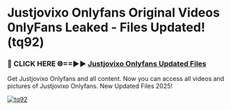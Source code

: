 # Justjovixo Onlyfans Original Videos 0nlyFans Leaked - Files Updated! (tq92)

<h3>🔴 CLICK HERE 🌐==►► <a href="https://tinyurl.com/ehrbuxhb" rel="nofollow">Justjovixo Onlyfans Updated Files</a></h3>

Get Justjovixo Onlyfans and all content. Now you can access all videos and pictures of Justjovixo Onlyfans. New Updated Files 2025!

[![tq92](https://i.imgur.com/lVYEuWS.gif)](https://tinyurl.com/ehrbuxhb)
